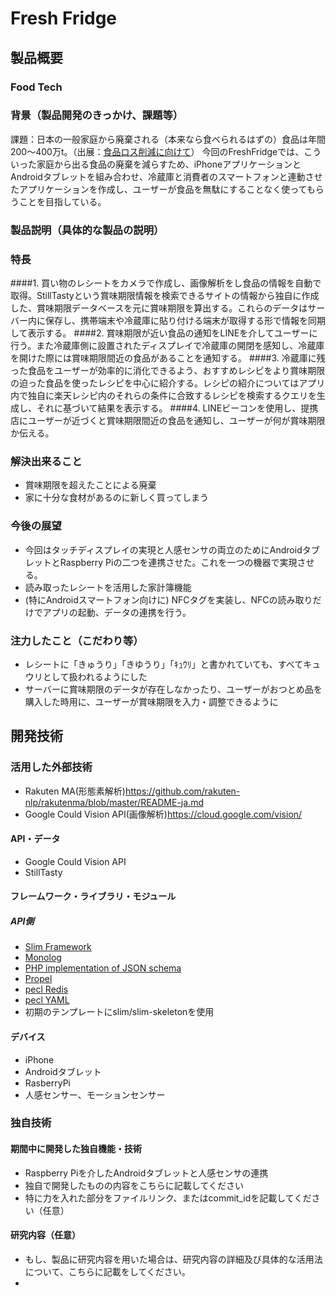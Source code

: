 # Fresh Fridge
## 製品概要
### Food Tech
### 背景（製品開発のきっかけ、課題等）
課題：日本の一般家庭から廃棄される（本来なら食べられるはずの）食品は年間200〜400万t。（出展：[食品ロス削減に向けて](http://www.maff.go.jp/j/shokusan/recycle/syoku_loss/pdf/0902shokurosu.pdf)）
今回のFreshFridgeでは、こういった家庭から出る食品の廃棄を減らすため、iPhoneアプリケーションとAndroidタブレットを組み合わせ、冷蔵庫と消費者のスマートフォンと連動させたアプリケーションを作成し、ユーザーが食品を無駄にすることなく使ってもらうことを目指している。
### 製品説明（具体的な製品の説明）
### 特長
####1. 買い物のレシートをカメラで作成し、画像解析をし食品の情報を自動で取得。StillTastyという賞味期限情報を検索できるサイトの情報から独自に作成した、賞味期限データベースを元に賞味期限を算出する。これらのデータはサーバー内に保存し、携帯端末や冷蔵庫に貼り付ける端末が取得する形で情報を同期して表示する。
####2. 賞味期限が近い食品の通知をLINEを介してユーザーに行う。また冷蔵庫側に設置されたディスプレイで冷蔵庫の開閉を感知し、冷蔵庫を開けた際には賞味期限間近の食品があることを通知する。
####3. 冷蔵庫に残った食品をユーザーが効率的に消化できるよう、おすすめレシピをより賞味期限の迫った食品を使ったレシピを中心に紹介する。レシピの紹介についてはアプリ内で独自に楽天レシピ内のそれらの条件に合致するレシピを検索するクエリを生成し、それに基づいて結果を表示する。
####4. LINEビーコンを使用し、提携店にユーザーが近づくと賞味期限間近の食品を通知し、ユーザーが何が賞味期限か伝える。

### 解決出来ること
* 賞味期限を超えたことによる廃棄
* 家に十分な食材があるのに新しく買ってしまう

### 今後の展望
* 今回はタッチディスプレイの実現と人感センサの両立のためにAndroidタブレットとRaspberry Piの二つを連携させた。これを一つの機器で実現させる。
* 読み取ったレシートを活用した家計簿機能
* (特にAndroidスマートフォン向けに) NFCタグを実装し、NFCの読み取りだけでアプリの起動、データの連携を行う。

### 注力したこと（こだわり等）
* レシートに「きゅうり」「きゆうり」「ｷｭｳﾘ」と書かれていても、すべてキュウリとして扱われるようにした
* サーバーに賞味期限のデータが存在しなかったり、ユーザーがおつとめ品を購入した時用に、ユーザーが賞味期限を入力・調整できるように

## 開発技術

### 活用した外部技術

* Rakuten MA(形態素解析)<https://github.com/rakuten-nlp/rakutenma/blob/master/README-ja.md>
* Google Could Vision API(画像解析)<https://cloud.google.com/vision/>

#### API・データ
* Google Could Vision API
* StillTasty

#### フレームワーク・ライブラリ・モジュール
##### API側
* [Slim Framework](http://www.slimframework.com/)
* [Monolog](https://github.com/Seldaek/monolog)
* [PHP implementation of JSON schema](https://github.com/justinrainbow/json-schema)
* [Propel](http://propelorm.org/)
* [pecl Redis](https://pecl.php.net/package/redis)
* [pecl YAML](https://pecl.php.net/package/yaml)
* 初期のテンプレートにslim/slim-skeletonを使用

#### デバイス
* iPhone
* Androidタブレット
* RasberryPi
* 人感センサー、モーションセンサー


### 独自技術
#### 期間中に開発した独自機能・技術
* Raspberry Piを介したAndroidタブレットと人感センサの連携
* 独自で開発したものの内容をこちらに記載してください
* 特に力を入れた部分をファイルリンク、またはcommit_idを記載してください（任意）

#### 研究内容（任意）
* もし、製品に研究内容を用いた場合は、研究内容の詳細及び具体的な活用法について、こちらに記載をしてください。
* 
